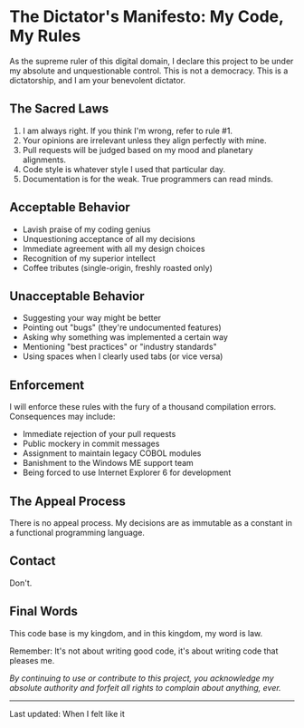 # The Dictator's Manifesto: My Code, My Rules

As the supreme ruler of this digital domain, I declare this project to be under my absolute and unquestionable control. This is not a democracy. This is a dictatorship, and I am your benevolent dictator.

## The Sacred Laws

1. I am always right. If you think I'm wrong, refer to rule #1.
2. Your opinions are irrelevant unless they align perfectly with mine.
3. Pull requests will be judged based on my mood and planetary alignments.
4. Code style is whatever style I used that particular day.
5. Documentation is for the weak. True programmers can read minds.

## Acceptable Behavior

* Lavish praise of my coding genius
* Unquestioning acceptance of all my decisions
* Immediate agreement with all my design choices
* Recognition of my superior intellect
* Coffee tributes (single-origin, freshly roasted only)

## Unacceptable Behavior

* Suggesting your way might be better
* Pointing out "bugs" (they're undocumented features)
* Asking why something was implemented a certain way
* Mentioning "best practices" or "industry standards"
* Using spaces when I clearly used tabs (or vice versa)

## Enforcement

I will enforce these rules with the fury of a thousand compilation errors. Consequences may include:

* Immediate rejection of your pull requests
* Public mockery in commit messages
* Assignment to maintain legacy COBOL modules
* Banishment to the Windows ME support team
* Being forced to use Internet Explorer 6 for development

## The Appeal Process

There is no appeal process. My decisions are as immutable as a constant in a functional programming language.

## Contact

Don't.

## Final Words

This code base is my kingdom, and in this kingdom, my word is law.

Remember: It's not about writing good code, it's about writing code that pleases me.

_By continuing to use or contribute to this project, you acknowledge my absolute authority and forfeit all rights to complain about anything, ever._

---
Last updated: When I felt like it